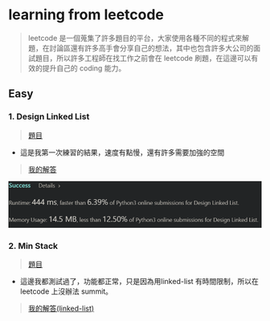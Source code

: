 # learning from leetcode 
> leetcode 是一個蒐集了許多題目的平台，大家使用各種不同的程式來解題，在討論區還有許多高手會分享自己的想法，其中也包含許多大公司的面試題目，所以許多工程師在找工作之前會在 leetcode 刷題，在這邊可以有效的提升自己的 coding 能力。
## Easy
### 1. Design Linked List
> [題目](https://leetcode.com/problems/design-linked-list/)
* 這是我第一次練習的結果，速度有點慢，還有許多需要加強的空間
> [我的解答](https://github.com/aaron1aaron2/my-learning-note/blob/master/leet%20code/Design-Linked-List)

![](/leet%20code/Submitted/Design_Linked_List_1.PNG)

### 2. Min Stack
> [題目](https://leetcode.com/problems/min-stack/)
* 這邊我都測試過了，功能都正常，只是因為用linked-list 有時間限制，所以在 leetcode 上沒辦法 summit。
> [我的解答(linked-list)](https://github.com/aaron1aaron2/my-learning-note/blob/master/leet%20code/Min%20Stack(linked-list))
